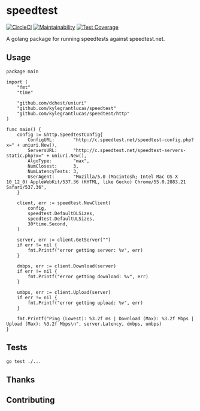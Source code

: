 # speedtest
[![CircleCI](https://circleci.com/gh/kylegrantlucas/speedtest.svg?style=svg)](https://circleci.com/gh/kylegrantlucas/speedtest) [![Maintainability](https://api.codeclimate.com/v1/badges/2130b46a52f698b3eaf1/maintainability)](https://codeclimate.com/github/kylegrantlucas/speedtest/maintainability) [![Test Coverage](https://api.codeclimate.com/v1/badges/2130b46a52f698b3eaf1/test_coverage)](https://codeclimate.com/github/kylegrantlucas/speedtest/test_coverage)

A golang package for running speedtests against speedtest.net.

## Usage
```
package main

import (
	"fmt"
	"time"

	"github.com/dchest/uniuri"
	"github.com/kylegrantlucas/speedtest"
	"github.com/kylegrantlucas/speedtest/http"
)

func main() {
	config := &http.SpeedtestConfig{
		ConfigURL:       "http://c.speedtest.net/speedtest-config.php?x=" + uniuri.New(),
		ServersURL:      "http://c.speedtest.net/speedtest-servers-static.php?x=" + uniuri.New(),
		AlgoType:        "max",
		NumClosest:      3,
		NumLatencyTests: 3,
		UserAgent:       "Mozilla/5.0 (Macintosh; Intel Mac OS X 10_12_0) AppleWebKit/537.36 (KHTML, like Gecko) Chrome/55.0.2883.21 Safari/537.36",
	}

	client, err := speedtest.NewClient(
		config,
		speedtest.DefaultDLSizes,
		speedtest.DefaultULSizes,
		30*time.Second,
	)

	server, err := client.GetServer("")
	if err != nil {
		fmt.Printf("error getting server: %v", err)
	}

	dmbps, err := client.Download(server)
	if err != nil {
		fmt.Printf("error getting download: %v", err)
	}

	umbps, err := client.Upload(server)
	if err != nil {
		fmt.Printf("error getting upload: %v", err)
	}

	fmt.Printf("Ping (Lowest): %3.2f ms | Download (Max): %3.2f Mbps | Upload (Max): %3.2f Mbps\n", server.Latency, dmbps, umbps)
}
```
## Tests
`go test ./...`
## Thanks
## Contributing
